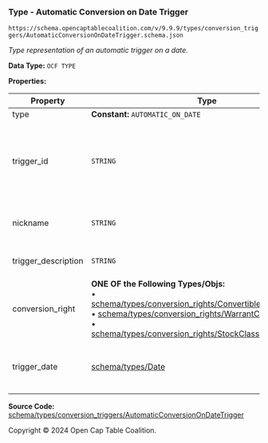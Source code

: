### Type - Automatic Conversion on Date Trigger

`https://schema.opencaptablecoalition.com/v/9.9.9/types/conversion_triggers/AutomaticConversionOnDateTrigger.schema.json`

_Type representation of an automatic trigger on a date._

**Data Type:** `OCF TYPE`

**Properties:**

| Property            | Type                                                                                                                                                                                                                                                                                                                                                                                                        | Description                                                                                                                            | Required   |
| ------------------- | ----------------------------------------------------------------------------------------------------------------------------------------------------------------------------------------------------------------------------------------------------------------------------------------------------------------------------------------------------------------------------------------------------------- | -------------------------------------------------------------------------------------------------------------------------------------- | ---------- |
| type                | **Constant:** `AUTOMATIC_ON_DATE`                                                                                                                                                                                                                                                                                                                                                                           | Scalar Constant                                                                                                                        | `REQUIRED` |
| trigger_id          | `STRING`                                                                                                                                                                                                                                                                                                                                                                                                    | Id for this conversion trigger, unique within list of ConversionTriggers in parent convertible issuance's `conversion_triggers` field. | `REQUIRED` |
| nickname            | `STRING`                                                                                                                                                                                                                                                                                                                                                                                                    | Human-friendly nickname to describe the conversion right                                                                               | -          |
| trigger_description | `STRING`                                                                                                                                                                                                                                                                                                                                                                                                    | Long-form description of the trigger                                                                                                   | -          |
| conversion_right    | **ONE OF the Following Types/Objs:**</br>&bull; [schema/types/conversion_rights/ConvertibleConversionRight](../conversion_rights/ConvertibleConversionRight.md)</br>&bull; [schema/types/conversion_rights/WarrantConversionRight](../conversion_rights/WarrantConversionRight.md)</br>&bull; [schema/types/conversion_rights/StockClassConversionRight](../conversion_rights/StockClassConversionRight.md) | When the conditions of the trigger are met, how does the convertible convert?                                                          | `REQUIRED` |
| trigger_date        | [schema/types/Date](../Date.md)                                                                                                                                                                                                                                                                                                                                                                             | Date on which trigger occurs automatically (if it hasn't already occured)                                                              | `REQUIRED` |

**Source Code:** [schema/types/conversion_triggers/AutomaticConversionOnDateTrigger](../../../../../schema/types/conversion_triggers/AutomaticConversionOnDateTrigger.schema.json)

Copyright © 2024 Open Cap Table Coalition.
